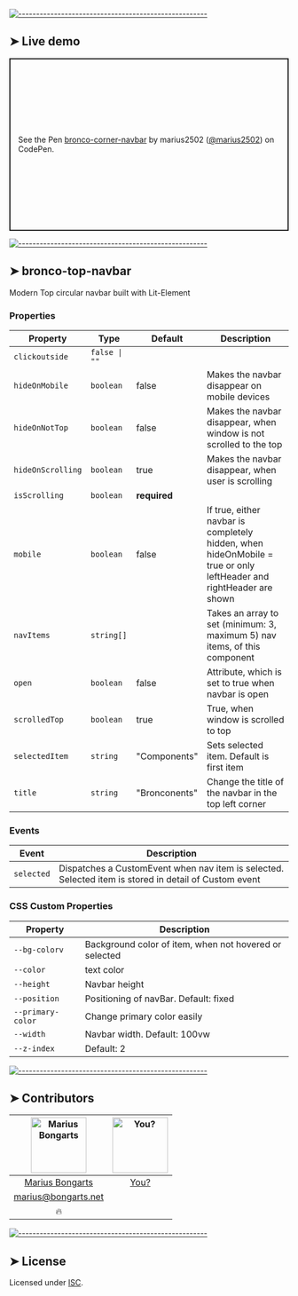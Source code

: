 
[![-----------------------------------------------------](https://raw.githubusercontent.com/andreasbm/readme/master/assets/lines/colored.png)](#live-demo)

## ➤ Live demo

<p class="codepen" data-height="311" data-theme-id="0" data-default-tab="html,result" data-user="marius2502" data-slug-hash="MMzboL" style="height: 311px; box-sizing: border-box; display: flex; align-items: center; justify-content: center; border: 2px solid; margin: 1em 0; padding: 1em;" data-pen-title="bronco-button">
  <span>See the Pen <a target="_blank" href="https://codepen.io/marius2502/pen/gNyWWV">
  bronco-corner-navbar</a> by marius2502 (<a target="_blank" href="https://codepen.io/marius2502">@marius2502</a>)
  on CodePen.</span>
</p>


[![-----------------------------------------------------](https://raw.githubusercontent.com/andreasbm/readme/master/assets/lines/colored.png)](#bronco-top-navbar)

## ➤ bronco-top-navbar

Modern Top circular navbar built with Lit-Element

### Properties

| Property          | Type          | Default       | Description                                      |
|-------------------|---------------|---------------|--------------------------------------------------|
| `clickoutside`    | `false \| ""` |               |                                                  |
| `hideOnMobile`    | `boolean`     | false         | Makes the navbar disappear on mobile devices     |
| `hideOnNotTop`    | `boolean`     | false         | Makes the navbar disappear, when window is not scrolled to the top |
| `hideOnScrolling` | `boolean`     | true          | Makes the navbar disappear, when user is scrolling |
| `isScrolling`     | `boolean`     | **required**  |                                                  |
| `mobile`          | `boolean`     | false         | If true, either navbar is completely hidden, when hideOnMobile = true or only leftHeader and rightHeader are shown |
| `navItems`        | `string[]`    |               | Takes an array to set (minimum: 3, maximum 5) nav items, of this component |
| `open`            | `boolean`     | false         | Attribute, which is set to true when navbar is open |
| `scrolledTop`     | `boolean`     | true          | True, when window is scrolled to top             |
| `selectedItem`    | `string`      | "Components"  | Sets selected item. Default is first item        |
| `title`           | `string`      | "Bronconents" | Change the title of the navbar in the top left corner |

### Events

| Event      | Description                                      |
|------------|--------------------------------------------------|
| `selected` | Dispatches a CustomEvent when nav item is selected. Selected item is stored in detail of Custom event |

### CSS Custom Properties

| Property          | Description                                      |
|-------------------|--------------------------------------------------|
| `--bg-colorv`     | Background color of item, when not hovered or selected |
| `--color`         | text color                                       |
| `--height`        | Navbar height                                    |
| `--position`      | Positioning of navBar. Default: fixed            |
| `--primary-color` | Change primary color easily                      |
| `--width`         | Navbar width. Default: 100vw                     |
| `--z-index`       | Default: 2                                       |



[![-----------------------------------------------------](https://raw.githubusercontent.com/andreasbm/readme/master/assets/lines/colored.png)](#contributors)

## ➤ Contributors
	

| [<img alt="Marius Bongarts" src="https://avatars2.githubusercontent.com/u/38838885?s=460&v=4" width="100">](https://bongarts.net/) | [<img alt="You?" src="https://joeschmoe.io/api/v1/random" width="100">](https://github.com/andreasbm/readme/blob/master/CONTRIBUTING.md) |
|:--------------------------------------------------:|:--------------------------------------------------:|
| [Marius Bongarts](https://bongarts.net/)         | [You?](https://github.com/andreasbm/readme/blob/master/CONTRIBUTING.md) |
| [marius@bongarts.net](mailto:marius@bongarts.net) |                                                  |
| 🔥                                               |                                                  |



[![-----------------------------------------------------](https://raw.githubusercontent.com/andreasbm/readme/master/assets/lines/colored.png)](#license)

## ➤ License
	
Licensed under [ISC](https://opensource.org/licenses/ISC).